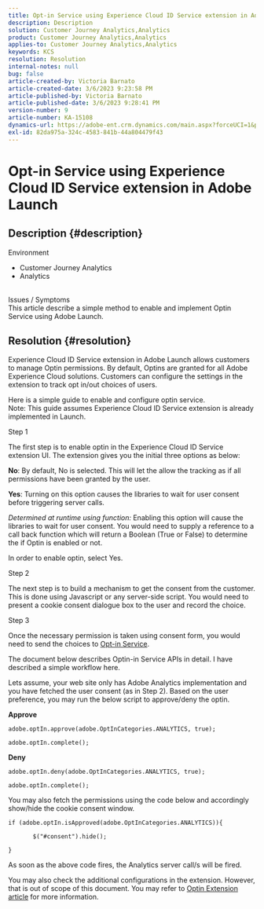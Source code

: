 ```yaml
---
title: Opt-in Service using Experience Cloud ID Service extension in Adobe Launch
description: Description
solution: Customer Journey Analytics,Analytics
product: Customer Journey Analytics,Analytics
applies-to: Customer Journey Analytics,Analytics
keywords: KCS
resolution: Resolution
internal-notes: null
bug: false
article-created-by: Victoria Barnato
article-created-date: 3/6/2023 9:23:58 PM
article-published-by: Victoria Barnato
article-published-date: 3/6/2023 9:28:41 PM
version-number: 9
article-number: KA-15108
dynamics-url: https://adobe-ent.crm.dynamics.com/main.aspx?forceUCI=1&pagetype=entityrecord&etn=knowledgearticle&id=ffa47e30-65bc-ed11-83ff-6045bd006a22
exl-id: 82da975a-324c-4583-841b-44a804479f43
---
```

# Opt-in Service using Experience Cloud ID Service extension in Adobe Launch

## Description {#description}

Environment<br>
- Customer Journey Analytics
- Analytics



<br>Issues / Symptoms<br>
This article describe a simple method to enable and implement Optin Service using Adobe Launch.


## Resolution {#resolution}


Experience Cloud ID Service extension in Adobe Launch allows customers to manage Optin permissions. By default, Optins are granted for all Adobe Experience Cloud solutions. Customers can configure the settings in the extension to track opt in/out choices of users.

Here is a simple guide to enable and configure optin service.
<br>Note: This guide assumes Experience Cloud ID Service extension is already implemented in Launch.<br>


Step 1

The first step is to enable optin in the Experience Cloud ID Service extension UI. The extension gives you the initial three options as below:

<b>No</b>: By default, No is selected. This will let the allow the tracking as if all permissions have been granted by the user.

<b>Yes</b>: Turning on this option causes the libraries to wait for user consent before triggering server calls.

*Determined at runtime using function:* Enabling this option will cause the libraries to wait for user consent. You would need to supply a reference to a call back function which will return a Boolean (True or False) to determine the if Optin is enabled or not.

In order to enable optin, select Yes.



Step 2

The next step is to build a mechanism to get the consent from the customer. This is done using Javascript or any server-side script. You would need to present a cookie consent dialogue box to the user and record the choice.



Step 3

Once the necessary permission is taken using consent form, you would need to send the choices to [Opt-in Service](https://experienceleague.adobe.com/docs/id-service/using/implementation/opt-in-service/launch.html).

The document below describes Optin-in Service APIs in detail. I have described a simple workflow here.

Lets assume, your web site only has Adobe Analytics implementation and you have fetched the user consent (as in Step 2). Based on the user preference, you may run the below script to approve/deny the optin.

<b>Approve</b>


```
adobe.optIn.approve(adobe.OptInCategories.ANALYTICS, true);

adobe.optIn.complete();
```




<b>Deny</b>


```
adobe.optIn.deny(adobe.OptInCategories.ANALYTICS, true);

adobe.optIn.complete();
```




You may also fetch the permissions using the code below and accordingly show/hide the cookie consent window.


```
if (adobe.optIn.isApproved(adobe.OptInCategories.ANALYTICS)){

       $("#consent").hide();

}
```




As soon as the above code fires, the Analytics server call/s will be fired.

You may also check the additional configurations in the extension. However, that is out of scope of this document. You may refer to [Optin Extension article](https://experienceleague.adobe.com/docs/id-service/using/implementation/opt-in-service/launch.html) for more information.
